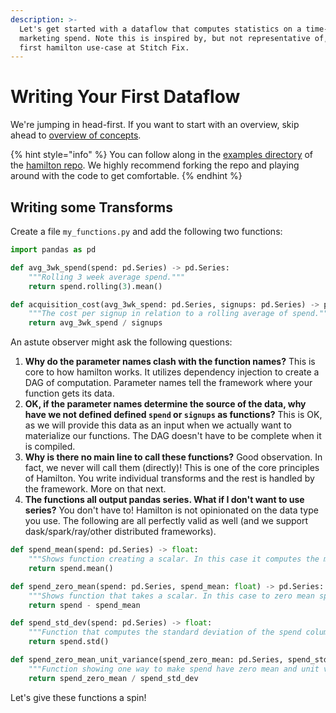 ```yaml
---
description: >-
  Let's get started with a dataflow that computes statistics on a time-series of
  marketing spend. Note this is inspired by, but not representative of, the
  first hamilton use-case at Stitch Fix.
---
```


# Writing Your First Dataflow

We're jumping in head-first. If you want to start with an overview, skip ahead to [overview of concepts](../overview-of-concepts/).

{% hint style="info" %}
&#x20;You can follow along in the [examples directory](https://github.com/stitchfix/hamilton/tree/main/examples/hello\_world) of the [hamilton repo](https://github.com/stitchfix/hamilton/). We highly recommend forking the repo and playing around with the code to get comfortable.
{% endhint %}

## Writing some Transforms

Create a file `my_functions.py` and add the following two functions:

```python
import pandas as pd

def avg_3wk_spend(spend: pd.Series) -> pd.Series:
    """Rolling 3 week average spend."""
    return spend.rolling(3).mean()

def acquisition_cost(avg_3wk_spend: pd.Series, signups: pd.Series) -> pd.Series:
    """The cost per signup in relation to a rolling average of spend."""
    return avg_3wk_spend / signups
```

An astute observer might ask the following questions:

1. **Why do the parameter names clash with the function names?** This is core to how hamilton works. It utilizes dependency injection to create a DAG of computation. Parameter names tell the framework where your function gets its data.
2. **OK, if the parameter names determine the source of the data, why have we not defined defined `spend` or `signups` as functions?** This is OK, as we will provide this data as an input when we actually want to materialize our functions. The DAG doesn't have to be complete when it is compiled.
3. **Why is there no main line to call these functions?** Good observation. In fact, we never will call them (directly)! This is one of the core principles of Hamilton. You write individual transforms and the rest is handled by the framework. More on that next.
4. **The functions all output pandas series. What if I don't want to use series?** You don't have to! Hamilton is not opinionated on the data type you use. The following are all perfectly valid as well (and we support dask/spark/ray/other distributed frameworks).

```python
def spend_mean(spend: pd.Series) -> float:
    """Shows function creating a scalar. In this case it computes the mean of the entire column."""
    return spend.mean()

def spend_zero_mean(spend: pd.Series, spend_mean: float) -> pd.Series:
    """Shows function that takes a scalar. In this case to zero mean spend."""
    return spend - spend_mean

def spend_std_dev(spend: pd.Series) -> float:
    """Function that computes the standard deviation of the spend column."""
    return spend.std()

def spend_zero_mean_unit_variance(spend_zero_mean: pd.Series, spend_std_dev: float) -> pd.Series:
    """Function showing one way to make spend have zero mean and unit variance."""
    return spend_zero_mean / spend_std_dev
```

Let's give these functions a spin!
